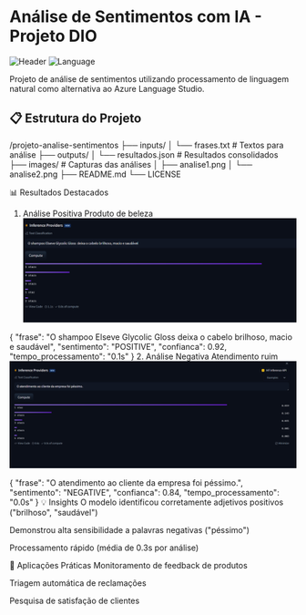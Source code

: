 # Análise de Sentimentos com IA - Projeto DIO

![Header](https://img.shields.io/badge/Project-DIO-blue) 
![Language](https://img.shields.io/badge/Language-Portuguese-green)

Projeto de análise de sentimentos utilizando processamento de linguagem natural como alternativa ao Azure Language Studio.

## 📋 Estrutura do Projeto
/projeto-analise-sentimentos
├── inputs/
│ └── frases.txt # Textos para análise
├── outputs/
│ └── resultados.json # Resultados consolidados
├── images/ # Capturas das análises
│ ├── analise1.png
│ └── analise2.png
├── README.md
└── LICENSE

📊 Resultados Destacados
1. Análise Positiva
Produto de beleza 
![Feedback positivo sobre shampoo Elseve](inputs\imagens\analise-shampoo-elseve.png)

{
  "frase": "O shampoo Elseve Glycolic Gloss deixa o cabelo brilhoso, macio e saudável",
  "sentimento": "POSITIVE",
  "confianca": 0.92,
  "tempo_processamento": "0.1s"
}
2. Análise Negativa
Atendimento ruim
![Análise de atendimento ruim](inputs\imagens\analise-atendimento.png)

{
  "frase": "O atendimento ao cliente da empresa foi péssimo.",
  "sentimento": "NEGATIVE",
  "confianca": 0.84,
  "tempo_processamento": "0.0s"
}
💡 Insights
O modelo identificou corretamente adjetivos positivos ("brilhoso", "saudável")

Demonstrou alta sensibilidade a palavras negativas ("péssimo")

Processamento rápido (média de 0.3s por análise)

📌 Aplicações Práticas
Monitoramento de feedback de produtos

Triagem automática de reclamações

Pesquisa de satisfação de clientes

